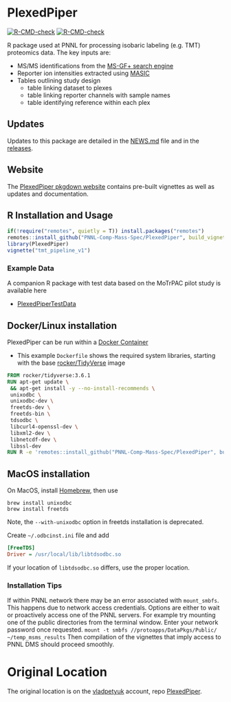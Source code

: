 # PlexedPiper

<!-- badges: start -->
[![R-CMD-check](https://github.com/PNNL-Comp-Mass-Spec/PlexedPiper/workflows/R-CMD-check/badge.svg)](https://github.com/PNNL-Comp-Mass-Spec/PlexedPiper/actions)
[![R-CMD-check](https://github.com/PNNL-Comp-Mass-Spec/PlexedPiper/actions/workflows/R-CMD-check.yaml/badge.svg)](https://github.com/PNNL-Comp-Mass-Spec/PlexedPiper/actions/workflows/R-CMD-check.yaml)
<!-- badges: end -->


R package used at PNNL for processing isobaric labeling (e.g. TMT) proteomics
data. The key inputs are:

* MS/MS identifications from the [MS-GF+ search engine](https://github.com/MSGFPlus/msgfplus)
* Reporter ion intensities extracted using [MASIC](https://github.com/pnnl-comp-mass-spec/MASIC)
* Tables outlining study design
   + table linking dataset to plexes
   + table linking reporter channels with sample names
   + table identifying reference within each plex

## Updates

Updates to this package are detailed in the [NEWS.md](https://github.com/PNNL-Comp-Mass-Spec/PlexedPiper/blob/master/NEWS.md) file and in the [releases](https://github.com/PNNL-Comp-Mass-Spec/PlexedPiper/releases).

## Website

The [PlexedPiper pkgdown website](https://pnnl-comp-mass-spec.github.io/PlexedPiper/) contains pre-built vignettes as well as updates and documentation.

## R Installation and Usage

```R
if(!require("remotes", quietly = T)) install.packages("remotes")
remotes::install_github("PNNL-Comp-Mass-Spec/PlexedPiper", build_vignettes = TRUE)
library(PlexedPiper)
vignette("tmt_pipeline_v1")
```

### Example Data

A companion R package with test data based on the MoTrPAC pilot study is available
here

* [PlexedPiperTestData](https://github.com/vladpetyuk/PlexedPiperTestData)

## Docker/Linux installation

PlexedPiper can be run within a [Docker Container](https://www.docker.com/resources/what-container)

* This example `Dockerfile` shows the required system libraries, starting with the base [rocker/TidyVerse](https://hub.docker.com/r/rocker/tidyverse/dockerfile) image

```Dockerfile
FROM rocker/tidyverse:3.6.1
RUN apt-get update \
 && apt-get install -y --no-install-recommends \
 unixodbc \
 unixodbc-dev \
 freetds-dev \
 freetds-bin \
 tdsodbc \
 libcurl4-openssl-dev \
 libxml2-dev \
 libnetcdf-dev \
 libssl-dev
RUN R -e 'remotes::install_github("PNNL-Comp-Mass-Spec/PlexedPiper", build_vignettes = TRUE)'
```

## MacOS installation

On MacOS, install [Homebrew](https://brew.sh/), then use

```Shell
brew install unixodbc
brew install freetds
```
Note, the `--with-unixodbc` option in freetds installation is deprecated.

Create `~/.odbcinst.ini` file and add
```INI
[FreeTDS]
Driver = /usr/local/lib/libtdsodbc.so
```
If your location of `libtdsodbc.so` differs, use the proper location.

### Installation Tips

If within PNNL network there may be an error associated with `mount_smbfs`. This happens due to network access credentials. Options are either to wait or proactively access one of the PNNL servers. For example try mounting one of the public directories from the terminal window. Enter your network password once requested. 
`mount -t smbfs //protoapps/DataPkgs/Public/ ~/temp_msms_results`
Then compilation of the vignettes that imply access to PNNL DMS should proceed smoothly.


Original Location
====
The original location is on the [vladpetyuk](https://github.com/vladpetyuk) account, repo [PlexedPiper](https://github.com/vladpetyuk/PlexedPiper).




